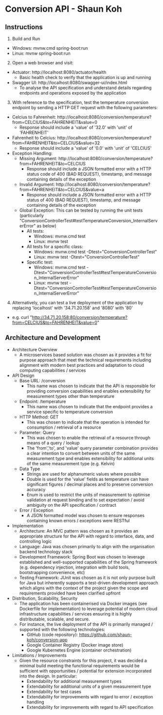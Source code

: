 # Conversion API - Shaun Koh

## Instructions
1) Build and Run
- Windows: mvnw.cmd spring-boot:run
- Linux: mvnw spring-boot:run

2) Open a web browser and visit:
- Actuator: http://localhost:8080/actuator/health
    - Basic health check to verify that the application is up and running
- Swagger UI: http://localhost:8080/swagger-ui/index.html
    - To analyse the API specification and understand details regarding endpoints and operations exposed by the application

3) With reference to the specification, test the temperature conversion endpoint by sending a HTTP GET request with the following parameters:
- Celcius to Fahrenheit: http://localhost:8080/conversion/temperature?from=CELCIUS&to=FAHRENHEIT&value=0
    - Response should include a 'value' of '32.0' with 'unit' of 'FAHRENHEIT'
- Fahrenheit to Celcius: http://localhost:8080/conversion/temperature?from=FAHRENHEIT&to=CELCIUS&value=32
    - Response should include a 'value' of '0.0' with 'unit' of 'CELCIUS'
- Exception Handling:
    - Missing Argument: http://localhost:8080/conversion/temperature?from=FAHRENHEIT&to=CELCIUS
        - Response should include a JSON formatted error with a HTTP status code of 400 (BAD REQUEST), timestamp, and message containing details of the exception
    - Invalid Argument: http://localhost:8080/conversion/temperature?from=FAHRENHEIT&to=CELCIUS&value=a
        - Response should include a JSON formatted error with a HTTP status of 400 (BAD REQUEST), timestamp, and message containing details of the exception
    - Global Exception: This can be tested by running the unit tests (particularly "ConversionControllerTest#testTemperatureConversion_InternalServerError" as below)
        - All tests:
            - Windows: mvnw.cmd test
            - Linux: mvnw test
        - All tests for a specific class:
            - Windows: mvnw.cmd test -Dtest="ConversionControllerTest"
            - Linux: mvnw test -Dtest="ConversionControllerTest"
        - Specific test:
            - Windows: mvnw.cmd test -Dtest="ConversionControllerTest#testTemperatureConversion_InternalServerError"
            - Linux: mvnw test -Dtest="ConversionControllerTest#testTemperatureConversion_InternalServerError"

4) Alternatively, you can test a live deployment of the application by replacing 'localhost' with '34.71.20.158' and '8080' with '80'
- e.g. curl "http://34.71.20.158:80/conversion/temperature?from=CELCIUS&to=FAHRENHEIT&value=0"

## Architecture and Development
- Architecture Overview
  - A microservices based solution was chosen as it provides a fit for purpose approach that meet the technical requirements including alignment with modern best practices and adaptation to cloud computing capabilities / services
- API Design
  - Base URL: /conversion
    - This name was chosen to indicate that the API is responsible for providing conversion capabilities and enables extensibility for measurement types other than temperature
  - Endpoint: /temperature
    - This name was chosen to indicate that the endpoint provides a service specific to temperature conversion
  - HTTP Method: GET
    - This was chosen to indicate that the operation is intended for consumption / retrieval of a resource
  - Parameter: Query
    - This was chosen to enable the retrieval of a resource through means of a query / lookup
    - The 'from','to', and 'value' query parameter combination provides a clear intention to convert between units of the same measurement type and enables extensibility for additional units of the same measurement type (e.g. Kelvin)
  - Data Type
    - Strings are used for alphanumeric values where possible
    - Double is used for the 'value' fields as temperature can have significant figures / decimal places and to preserve conversion accuracy
    - Enum is used to restrict the units of measurement to optimise validation at request binding and to set expectation / avoid ambiguity on the API specification / contract
  - Error / Exception
    - A JSON formatted model was chosen to ensure responses containing known errors / exceptions were RESTful
- Implementation
  - Architecture: An MVC pattern was chosen as it provides an appropriate structure for the API with regard to interface, data, and controlling logic
  - Language: Java was chosen primarily to align with the organisation backend technology stack
  - Development Framework: Spring Boot was chosen to leverage established and well-supported capabilities of the Spring framework (e.g. dependency injection, integration with build tools, bootstrapping convenience, etc)
  - Testing Framework: JUnit was chosen as it is not only purpose built for Java but inherently supports a test-driven development approach which aligns with the context of the project given the scope and requirements provided have been clarified upfront 
- Distribution, Scalability, Security
  - The application has been containerised via Docker images (see Dockerfile for implementation) to leverage potential of modern cloud infrastructure capabilities / services ensuring it is highly distributable, scalable, and secure.
  - For instance, the live deployment of the API is primarily managed / supported with the following technologies:
    - GitHub (code repository): https://github.com/shaun-koh/conversion-app
    - Google Container Registry (Docker image store)
    - Google Kubernetes Engine (container orchestration)
- Limitations / Improvements
  - Given the resource constraints for this project, it was decided a minimal build meeting the functional requirements would be sufficient with opportunities / potential for extension incorporated into the design. In particular:
    - Extendability for additional measurement types
    - Extendability for additional units of a given measurement type
    - Extendability for test cases
    - Extendability for improvements with regard to error / exception handling
    - Extendability for improvements with regard to API specification